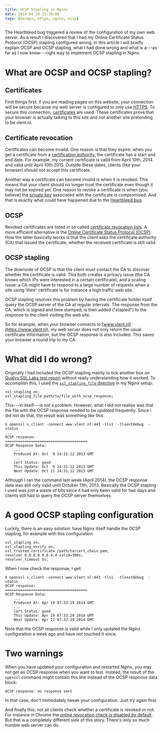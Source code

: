 ```yaml
---
title: OCSP Stapling in Nginx
date: 2014-04-19 23:39:00
tags: [devops, https, nginx, ocsp]
---
```


The Heartbleed bug triggered a review of the configuration of my own
web server. As a result I discovered that I had my Online Certificate
Status Protocol (OCSP) stapling configured wrong. In this article I
will briefly explain OCSP and OCSP stapling, what I had done wrong and
what is a---as far as I now know---right way to implement OCSP stapling
in Nginx.

# What are OCSP and OCSP stapling?

## Certificates

First things first: if you are reading pages on this website, your
connection will be secure because my web server is configured to only
use [HTTPS](http://en.wikipedia.org/wiki/HTTP_Secure). To secure this
connection,
[certificates](http://en.wikipedia.org/wiki/X.509#Certificates) are
used. These certificates prove that your browser is actually talking
to *this* site and not another site pretending to be vlent.nl.

## Certificate revocation

Certificates can become invalid. One reason is that they expire: when
you get a certificate from a
[certification authority](http://en.wikipedia.org/wiki/Certification_authority),
the certificate has a start and end date. For example, my current
certificate is valid from April 10th, 2014 and valid until April 10th
2015. Outside these dates, clients (like your browser) should not
accept this certificate.

Another way a certificate can become invalid is when it is
revoked. This means that your client should no longer trust the
certificate even though it may not be expired yet. One reason to
revoke a certificate is when (you believe) the
[private key](http://en.wikipedia.org/wiki/Public_key_infrastructure)
associated with the certificate is compromised. And that is exactly
what could have happened due to the [Heartbleed bug](http://heartbleed.com/).

## OCSP

Revoked certificates are listed in so called
[certificate revocation lists](http://en.wikipedia.org/wiki/Certificate_Revocation_List). A
more efficient alternative is the
[Online Certificate Status Protocol (OCSP)](http://en.wikipedia.org/wiki/Online_Certificate_Status_Protocol). How
the latter basically works is that the client asks the certificate
authority (CA) that issued the certificate, whether the received
certificate is still valid.

## OCSP stapling

The downside of OCSP is that the client must contact the CA to
discover whether the certificate is valid. This both creates a privacy
issue (the CA knows which IPs were interested in a certain
certificate), and a scaling issue: a CA might have to respond to a
large number of requests when a site using 'their' certificate is for
instance a high traffic web site.

OCSP stapling resolves this problem by having the certificate holder
itself query the OCSP server of the CA at regular intervals. The
response from the CA, which is signed and time stamped, is then added
("stapled") to the response to the client visiting the web site.

So for example, when your browser connects to
[www.vlent.nl](https://www.vlent.nl), my web server does not only
return the usual certificate information, but the OCSP response is
also included. This saves your browser a round trip to my CA.


# What did I do wrong?

Originally I had included the OCSP stapling mainly to tick another box
on
[Qualys SSL Labs test report](https://www.ssllabs.com/ssltest/analyze.html?d=vlent.nl)
without really understanding how it worked. To accomplish this, I used
the
[`ssl_stapling_file` directive](http://nginx.org/en/docs/http/ngx_http_ssl_module.html#ssl_stapling_file)
in my Nginx setup:

    ssl_stapling on;
    ssl_stapling_file path/to/file_with_ocsp_response;

This---in itself---is not a problem. However, what I did not realise
was that the file with the OCSP response needed to be *updated*
frequently. Since I did not do that, the result was something like
this:

    $ openssl s_client -connect www.vlent.nl:443 -tls1  -tlsextdebug  -status
    ...
    OCSP response:
    ======================================
    OCSP Response Data:
        ...
        Produced At: Oct  9 14:31:12 2013 GMT
        ...
        Cert Status: good
        This Update: Oct  9 14:31:12 2013 GMT
        Next Update: Oct 11 14:31:12 2013 GMT

Although I ran the command last week (April 2014), the OCSP response
data was still only valid until October 11th, 2013. Basically the OCSP
stapling I used was just a waste of bits since it had only been valid
for two days and clients still had to query the OCSP server
themselves.


# A good OCSP stapling configuration

Luckily, there is an easy solution: have Nginx itself handle the OCSP
stapling, for example with this configuration:

    ssl_stapling on;
    ssl_stapling_verify on;
    ssl_trusted_certificate /path/to/cert_chain.pem;
    resolver 8.8.8.8 8.8.4.4 valid=300s;
    resolver_timeout 5s;

When I now check the response, I get:

    $ openssl s_client -connect www.vlent.nl:443 -tls1  -tlsextdebug  -status
    OCSP response:
    ======================================
    OCSP Response Data:
        ...
        Produced At: Apr 19 07:33:29 2014 GMT
        ...
        Cert Status: good
        This Update: Apr 19 07:33:29 2014 GMT
        Next Update: Apr 21 07:33:29 2014 GMT

Note that the OCSP response is valid while I only updated the Nginx
configuration a week ago and have not touched it since.


# Two warnings

When you have updated your configuration and restarted Nginx, you may
not get an OCSP response when you want to test. Instead, the result of
the `openssl` command might contain this line instead of the OCSP
response data block:

    OCSP response: no response sent

In that case, don't immediately tweak your configuration. Just try
again first.

And finally this: not all clients check whether a certificate is
revoked or not. For instance in Chrome the
[online revocation check is disabled by default](https://www.imperialviolet.org/2012/02/05/crlsets.html). But
that is a completely different side of this story. There's only so
much humble web server can do.
